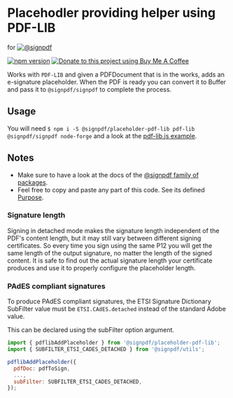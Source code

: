 # Placehodler providing helper using PDF-LIB

for [![@signpdf](https://raw.githubusercontent.com/vbuch/node-signpdf/master/resources/logo-horizontal.svg?sanitize=true)](https://github.com/vbuch/node-signpdf/)

[![npm version](https://badge.fury.io/js/@signpdf%2Fplaceholder-pdf-lib.svg)](https://badge.fury.io/js/@signpdf%2Fplaceholder-pdf-lib)
[![Donate to this project using Buy Me A Coffee](https://img.shields.io/badge/buy%20me%20a%20coffee-donate-yellow.svg)](https://buymeacoffee.com/vbuch)

Works with `PDF-LIB` and given a PDFDocument that is in the works, adds an e-signature placeholder. When the PDF is ready you can convert it to Buffer and pass it to `@signpdf/signpdf` to complete the process.

## Usage

You will need `$ npm i -S @signpdf/placeholder-pdf-lib pdf-lib @signpdf/signpdf node-forge` and a look at the [pdf-lib.js example](/packages/examples/pdf-lib.js).

## Notes

* Make sure to have a look at the docs of the [@signpdf family of packages](https://github.com/vbuch/node-signpdf/).
* Feel free to copy and paste any part of this code. See its defined [Purpose](https://github.com/vbuch/node-signpdf#purpose).

### Signature length

Signing in detached mode makes the signature length independent of the PDF's content length, but it may still vary between different signing certificates. So every time you sign using the same P12 you will get the same length of the output signature, no matter the length of the signed content. It is safe to find out the actual signature length your certificate produces and use it to properly configure the placeholder length.

### PAdES compliant signatures

To produce PAdES compliant signatures, the ETSI Signature Dictionary SubFilter value must be `ETSI.CAdES.detached` instead of the standard Adobe value.

This can be declared using the subFilter option argument.

```js
import { pdflibAddPlaceholder } from '@signpdf/placeholder-pdf-lib';
import { SUBFILTER_ETSI_CADES_DETACHED } from '@signpdf/utils';

pdflibAddPlaceholder({
  pdfDoc: pdfToSign,
  ...,
  subFilter: SUBFILTER_ETSI_CADES_DETACHED,
});
```
